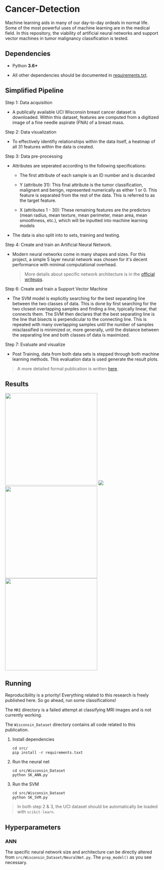# Cancer-Detection

Machine learning aids in many of our day-to-day ordeals in normal life. Some of the most powerful uses of machine learning are in the medical field. In this repository, the viability of artificial neural networks and support vector machines in tumor malignancy classification is tested.

## Dependencies

-   Python **3.6+**

-   All other dependencies should be documented in [requirements.txt](src/requirements.txt).

## Simplified Pipeline

Step 1: Data acquisition

-   A publically available UCI Wisconsin breast cancer dataset is downloaded. Within this dataset, features are computed from a digitized image of a fine needle aspirate (FNA) of a breast mass.

Step 2: Data visualization

-   To effectively identifiy relationships within the data itself, a heatmap of all 31 features within the data is created.

Step 3: Data pre-processing

-   Attributes are seperated according to the following specifications:

    -   The first attribute of each sample is an ID number and is discarded

    -   Y (attribute 31): This final attribute is the tumor classification, malignant and benign, represented numerically as either 1 or 0. This feature is separated from the rest of the data. This is referred to as the target feature.

    -   X (attributes 1 - 30): These remaining features are the predictors (mean radius, mean texture, mean perimeter, mean area, mean smoothness, etc.), which will be inputted into machine learning models

-   The data is also split into to sets, training and testing.

Step 4: Create and train an Artificial Neural Network.

-   Modern neural networks come in many shapes and sizes. For this project, a simple 5 layer neural network was chosen for it's decent performance with minimal computational overhead.
    > More details about specific network architecture is in the [official writeups](docs/README.md).

Step 6: Create and train a Support Vector Machine

-   The SVM model is explicitly searching for the best separating line between the two classes of data. This is done by first searching for the two closest overlapping samples and finding a line, typically linear, that connects them. The SVM then declares that the best separating line is the line that bisects  is perpendicular to  the connecting line.  This is repeated with many overlapping samples until the number of samples misclassified is minimized or, more generally, until  the  distance  between  the  separating  line  and  both  classes  of  data  is  maximized.

Step 7: Evaluate and visualize

-   Post Training, data from both data sets is stepped through both machine learning methods. This evaluation data is used generate the result plots.

> A more detailed formal publication is written [here](docs/README.pdf).

## Results

<img src="assets/ANN_TEST.png" width="300">
<img src="assets/ANN_TRAIN.png" with="300">
<img src="assets/SVM_TEST.png" width="300">
<img src="assets/SVM_TRAIN.png" width="300">

## Running

Reproducibility is a priority! Everything related to this research is freely published here. So go ahead, run some classifications!

The `MRI` directory is a failed attempt at classifying MRI images and is not currently working.

The `Wisconsin_Dataset` directory contains all code related to this publication.

1.  Install dependencies

        cd src/
        pip install -r requirements.txxt

2.  Run the neural net

        cd src/Wisconsin_Dataset
        python SK_ANN.py

3.  Run the SVM

        cd src/Wisconsin_Dataset
        python SK_SVM.py

> In both step 2 & 3, the UCI dataset should be automatically be loaded with `scikit-learn`.

## Hyperparameters

### ANN

The specific neural network size and architecture can be directly altered from `src/Wisconsin_Dataset/NeuralNet.py`. The `prep_model()` as you see necessary.
